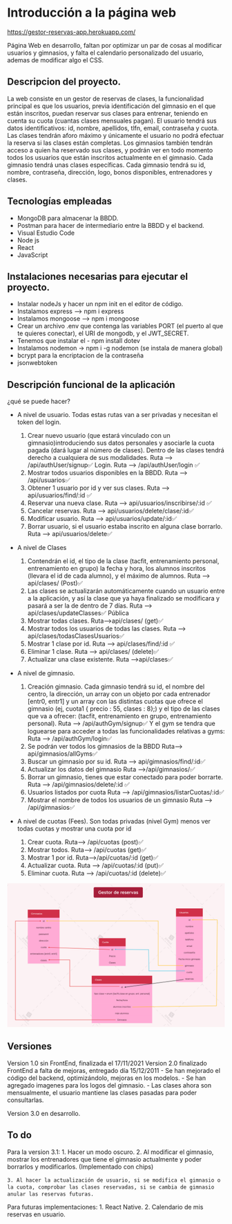 
# Introducción a la página web

https://gestor-reservas-app.herokuapp.com/

Página Web en desarrollo, faltan por optimizar un par de cosas al modificar usuarios y gimnasios, y falta el calendario personalizado del usuario, ademas de modificar algo el CSS.

## Descripcion del proyecto.

La web consiste en un gestor de reservas de clases, la funcionalidad principal es que los usuarios, previa identificación del gimnasio en el que están inscritos, puedan reservar sus clases para entrenar, teniendo en cuenta su cuota (cuantas clases mensuales pagan). 
El usuario tendrá sus datos identificativos: id, nombre, apellidos, tlfn, email, contraseña y cuota.
Las clases tendrán aforo máximo y únicamente el usuario no podrá efectuar la reserva si las clases están completas. 
Los gimnasios también tendrán acceso a quien ha reservado sus clases, y podrán ver en todo momento todos los usuarios que están inscritos actualmente en el gimnasio. Cada gimnasio tendrá unas clases específicas. Cada gimnasio tendrá su id, nombre, contraseña, dirección, logo, bonos disponibles, entrenadores y clases.

## Tecnologías empleadas
- MongoDB para almacenar la BBDD.
- Postman para hacer de intermediario entre la BBDD y el backend.
- Visual Estudio Code
- Node js
- React
- JavaScript

## Instalaciones necesarias para ejecutar el proyecto.
- Instalar nodeJs y hacer un npm init en el editor de código.
- Instalamos express --> npm i express
- Instalamos mongoose --> npm i mongoose
- Crear un archivo .env que contenga las variables PORT (el puerto al que te quieres conectar), el URI de mongodb, y el JWT_SECRET.
- Tenemos que instalar el - npm install dotev
- Instalamos nodemon -> npm i -g nodemon (se instala de manera global)
- bcrypt para la encriptacion de la contraseña
- jsonwebtoken

## Descripción funcional de la aplicación
¿qué se puede hacer?
-   A nivel de usuario. Todas estas rutas van a ser privadas y necesitan el token del login.
    1.  Crear nuevo usuario (que estará vinculado con un gimnasio)introduciendo sus datos personales y asociarle la cuota pagada (dará lugar al número de clases). Dentro de las clases tendrá derecho a cualquiera de sus modalidades. 
    Ruta --> /api/authUser/signup✅ 
    Login. Ruta --> /api/authUser/login ✅
    2.  Mostrar todos usuarios disponibles en la BBDD.  Ruta --> /api/usuarios✅
    3.  Obtener 1 usuario por id y ver sus clases.  Ruta --> api/usuarios/find/:id ✅
    4.  Reservar una nueva clase. Ruta --> api/usuarios/inscribirse/:id ✅
    5.  Cancelar reservas. Ruta --> api/usuarios/delete/clase/:id✅
    6.  Modificar usuario. Ruta --> api/usuarios/update/:id✅
    7.  Borrar usuario, si el usuario estaba inscrito en alguna clase borrarlo. Ruta --> api/usuarios/delete✅

-   A nivel de Clases
    1.  Contendrán el id, el tipo de la clase (tacfit, entrenamiento personal, entrenamiento en grupo) la fecha y hora, los alumnos inscritos (llevara el id de cada alumno), y el máximo de alumnos.  Ruta --> api/clases/ (Post)✅
    2.  Las clases se actualizarán automáticamente cuando un usuario entre a la aplicación, y así la clase que ya haya finalizado se modificara y pasará a ser la de dentro de 7 días.  Ruta --> api/clases/updateClasses✅ Pública
    3.  Mostrar todas clases.  Ruta-->api/clases/ (get)✅
    4.  Mostrar todos los usuarios de todas las clases.  Ruta --> api/clases/todasClasesUsuarios✅
    5.  Mostrar 1 clase por id.  Ruta --> api/clases/find/:id ✅
    6.  Eliminar 1 clase.  Ruta --> api/clases/ (delete)✅
    7.  Actualizar una clase existente. Ruta -->api/clases✅

-   A nivel de gimnasio.
    1.  Creación gimnasio. Cada gimnasio tendrá su id, el nombre del centro, la dirección, un array con un objeto por cada entrenador [entr0, entr1] y un array con las distintas cuotas que ofrece el gimnasio (ej, cuota1 { precio : 55, clases : 8};) y el tipo de las clases que va a ofrecer: (tacfit, entrenamiento en grupo, entrenamiento personal). 
    Ruta --> /api/authGym/signup✅
    Y el gym se tendra que loguearse para acceder a todas las funcionalidades relativas a gyms:
    Ruta --> /api/authGym/login✅
    2.  Se podrán ver todos los gimnasios de la BBDD 
    Ruta--> api/gimnasios/allGyms✅
    3.  Buscar un gimnasio por su id. 
    Ruta --> api/gimnasios/find/:id✅
    4.  Actualizar los datos del gimnasio
    Ruta -->/api/gimnasios/✅
    5.  Borrar un gimnasio, tienes que estar conectado para poder borrarte. 
    Ruta --> /api/gimnasios/delete/:id ✅
    6.  Usuarios listados por cuota
    Ruta --> /api/gimnasios/listarCuotas/:id✅
    7. Mostrar el nombre de todos los usuarios de un gimnasio
    Ruta --> /api/gimnasios✅ 

- A nivel de cuotas (Fees). Son todas privadas (nivel Gym) menos ver todas cuotas y mostrar una cuota por id
    1. Crear cuota.  Ruta--> /api/cuotas  (post)✅
    2. Mostrar todos.  Ruta--> /api/cuotas   (get)✅
    3. Mostrar 1 por id.   Ruta-->/api/cuotas/:id (get)✅
    4. Actualizar cuota.  Ruta --> /api/cuotas/:id (put)✅ 
    5. Eliminar cuota.  Ruta --> /api/cuotas/:id (delete)✅ 


![ScreenShot](./GestorReservas.png)
 
## Versiones
Version 1.0 sin FrontEnd, finalizada el 17/11/2021
Version 2.0 finalizado FrontEnd a falta de mejoras, entregado día 15/12/2011
    - Se han mejorado el código del backend, optimizándolo, mejoras en los modelos.
    - Se han agregado imagenes para los logos del gimnasio.
    - Las clases ahora son mensualmente, el usuario mantiene las clases pasadas para poder consultarlas.

Version 3.0 en desarrollo.


## To do

Para la version 3.1:
    1. Hacer un modo oscuro.
    2. Al modificar el gimnasio, mostrar los entrenadores que tiene el gimnasio actualmente y poder borrarlos y modificarlos. (Implementado con chips)

    3. Al hacer la actualización de usuario, si se modifica el gimnasio o la cuota, comprobar las clases reservadas, si se cambia de gimnasio anular las reservas futuras.

Para futuras implementaciones:
    1. React Native. 
    2. Calendario de mis reservas en usuario.
    

